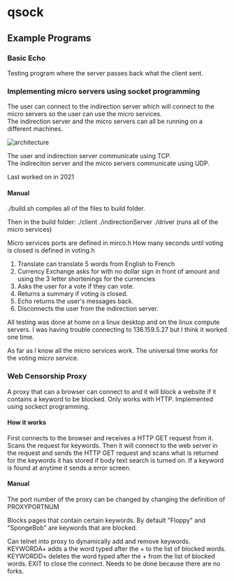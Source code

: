 # qsock

## Example Programs

### Basic Echo

Testing program where the server passes back what the client sent.

### Implementing micro servers using socket programming
  
The user can connect to the indirection server which will connect to the micro servers so the user can use the micro services.  
The indirection server and the micro servers can all be running on a different machines.
  
![architecture](https://github.com/quinnledingham/MicroServicesServer/blob/main/images/architecture.PNG?raw=true)
  
The user and indirection server communicate using TCP.  
The indireciton server and the micro servers communicate using UDP.  
  
Last worked on in 2021

#### Manual
./build.sh compiles all of the files to build folder.

Then in the build folder:
./client <Server IP> <Port Number>
./indirectionServer <micro services ip> <Port Number>
./driver (runs all of the micro services)

Micro services ports are defined in mirco.h
How many seconds until voting is closed is defined in voting.h

1. Translate can translate 5 words from English to French
2. Currency Exchange asks for <amount> <source currency> <destination currency>
with no dollar sign in front of amount and using the 3 letter shortenings for  the currencies
3. Asks the user for a vote if they can vote.
4. Returns a summary if voting is closed.
9. Echo returns the user's messages back.
0. Disconnects the user from the indirection server.

All testing was done at home on a linux desktop and on the linux compute servers.
I was having trouble connecting to 136.159.5.27 but I think it worked one time.

As far as I know all the micro services work. The universal time works for the voting
micro service.

### Web Censorship Proxy

A proxy that can a browser can connect to and it will block a website if it contains a keyword to be blocked. Only works with HTTP. Implemented using sockect programming.

#### How it works

First connects to the browser and receives a HTTP GET request from it.
Scans the request for keywords.
Then it will connect to the web server in the request and sends the HTTP GET request and scans what is returned for the keywords it has stored if body text search is turned on.
If a keyword is found at anytime it sends a error screen.


#### Manual

The port number of the proxy can be changed by changing the definition of PROXYPORTNUM

Blocks pages that contain certain keywords. By default "Floppy" and "SpongeBob" are keywords
that are blocked.

Can telnet into proxy to dynamically add and remove keywords.
KEYWORDA+ adds a the word typed after the + to the list of blocked words.
KEYWORDD+ deletes the word typed after the + from the list of blocked words.
EXIT to close the connect. Needs to be done because there are no forks.